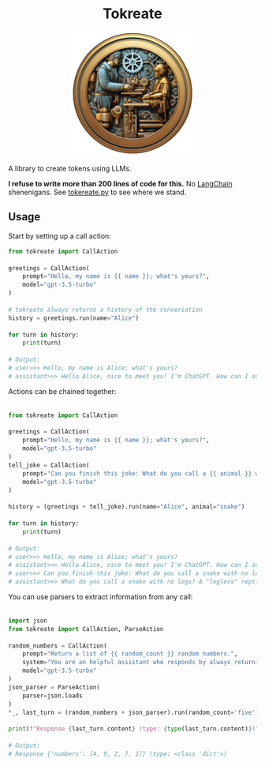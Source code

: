 <h1 align="center">Tokreate</h1>

<p align="center">
    <img alt="Tokreate official logo" src="https://github.com/soldni/tokreate/blob/main/docs/res/tokreation_1x.png?raw=true" width="50%">
</p>

A library to create tokens using LLMs.

**I refuse to write more than 200 lines of code for this.**
No [LangChain](https://www.langchain.com) shenenigans.
See [tokereate.py](https://github.com/soldni/tokreate/blob/main/src/tokreate/tokereate.py) to see where we stand.


## Usage

Start by setting up a call action:

```python
from tokreate import CallAction

greetings = CallAction(
    prompt="Hello, my name is {{ name }}; what's yours?",
    model="gpt-3.5-turbo"
)

# tokreate always returns a history of the conversation
history = greetings.run(name="Alice")

for turn in history:
    print(turn)

# Output:
# user>>> Hello, my name is Alice; what's yours?
# assistant>>> Hello Alice, nice to meet you! I'm ChatGPT. How can I assist you today?
```

Actions can be chained together:

```python

from tokreate import CallAction

greetings = CallAction(
    prompt="Hello, my name is {{ name }}; what's yours?",
    model="gpt-3.5-turbo"
)
tell_joke = CallAction(
    prompt="Can you finish this joke: What do you call a {{ animal }} with no legs?",
    model="gpt-3.5-turbo"
)

history = (greetings + tell_joke).run(name="Alice", animal="snake")

for turn in history:
    print(turn)

# Output:
# user>>> Hello, my name is Alice; what's yours?
# assistant>>> Hello Alice, nice to meet you! I'm ChatGPT. How can I assist you today?
# user>>> Can you finish this joke: What do you call a snake with no legs?
# assistant>>> What do you call a snake with no legs? A "legless" reptile!
```

You can use parsers to extract information from any call:

```python

import json
from tokreate import CallAction, ParseAction

random_numbers = CallAction(
    prompt="Return a list of {{ random_count }} random numbers.",
    system="You are an helpful assistant who responds by always returning a valid JSON object.",
    model="gpt-3.5-turbo"
)
json_parser = ParseAction(
    parser=json.loads
)
*_, last_turn = (random_numbers + json_parser).run(random_count='five')

print(f"Response {last_turn.content} (type: {type(last_turn.content)})")

# Output:
# Response {'numbers': [4, 9, 2, 7, 1]} (type: <class 'dict'>)
```
